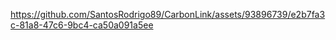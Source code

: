 

https://github.com/SantosRodrigo89/CarbonLink/assets/93896739/e2b7fa3c-81a8-47c6-9bc4-ca50a091a5ee

